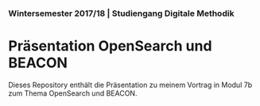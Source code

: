 ### Wintersemester 2017/18 | Studiengang Digitale Methodik

# Präsentation OpenSearch und BEACON

Dieses Repository enthält die Präsentation zu meinem Vortrag in Modul 7b zum Thema OpenSearch und BEACON.
